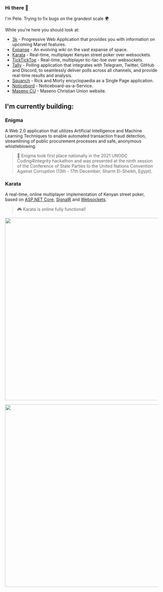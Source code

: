 ### Hi there 👋

I'm Pete. Trying to fix bugs on the grandest scale 🌍

While you're here you should look at:
- [3k](https://3k.netlify.app) - Progressive Web Application that provides you with information on upcoming Marvel features.
- [Expanse](https://sixpeteunder.github.io/expanse) - An evolving wiki on the vast expanse of space.
- [Karata](https://karatagame.herokuapp.com) - Real-time, multiplayer Kenyan street poker over websockets.
- [TickTickToe](https://github.com/sixpeteunder/tickticktoe) - Real-time, multiplayer tic-tac-toe over websockets.
- [Tally](https://github.com/sixpeteunder/tally) - Polling application that integrates with Telegram, Twitter, GitHub and Discord, to seamlessly deliver polls across all channels, and provide real-time results and analysis.
- [Squanch](https://squanch.netlify.app) - Rick and Morty encyclopaedia as a Single Page application.
- [Noticebord](https://noticebord.herokuapp.com) - Noticeboard-as-a-Service.
- [Maseno CU](https://masenocu.org) - Maseno Christian Union website.

## I'm currently building:

### Enigma  

A Web 2.0 application that utilizes Artificial Intelligence and Machine Learning Techniques to enable automated transaction fraud detection, streamlining of public procurement processes and safe, anonymous whistleblowing.

> 🥇 Enigma took first place nationally in the 2021 UNODC Coding4Integrity hackathon and was presented at the ninth session of the Conference of State Parties to the United Nations Convention Against Corruption (13th - 17th December, Sharm El-Sheikh, Egypt).

### Karata

A real-time, online multiplayer implementation of Kenyan street poker, based on [ASP.NET Core](https://asp.net), [SignalR](https://signalr.net) and [Websockets](https://developer.mozilla.org/en-US/docs/Web/API/WebSockets_API).

> 🎮 Karata is online fully functional!


<p align="center">
  <img width="600em" align="center" src="https://github-readme-stats.vercel.app/api?username=sixpeteunder&theme=gotham&count_private=true&show_icons=true" />
</p>
<p align="center">
  <img width="600em" align="center" src="https://github-readme-stats.vercel.app/api/top-langs/?username=sixpeteunder&theme=gotham&hide=css,html&layout=compact" />
</p>
